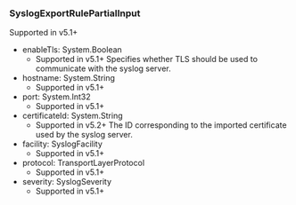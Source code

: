 ### SyslogExportRulePartialInput
Supported in v5.1+

- enableTls: System.Boolean
  - Supported in v5.1+
      Specifies whether TLS should be used to communicate with the syslog server.
- hostname: System.String
  - Supported in v5.1+
- port: System.Int32
  - Supported in v5.1+
- certificateId: System.String
  - Supported in v5.2+
      The ID corresponding to the imported certificate used by the syslog server.
- facility: SyslogFacility
  - Supported in v5.1+
- protocol: TransportLayerProtocol
  - Supported in v5.1+
- severity: SyslogSeverity
  - Supported in v5.1+
